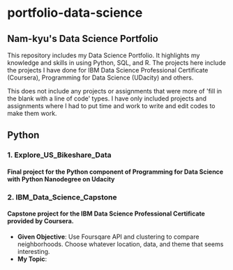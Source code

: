 # portfolio-data-science
## Nam-kyu's Data Science Portfolio
This repository includes my Data Science Portfolio.
It highlights my knowledge and skills in using Python, SQL, and R.
The projects here include the projects I have done for IBM Data Science Professional Certificate (Coursera),
Programming for Data Science (UDacity) and others.

This does not include any projects or assignments that were more of 'fill in the blank with a line of code' types.
I have only included projects and assignments where I had to put time and work to write and edit codes to make them work.

## Python
### 1. Explore_US_Bikeshare_Data
#### Final project for the Python component of Programming for Data Science with Python Nanodegree on Udacity

### 2. IBM_Data_Science_Capstone
#### Capstone project for the IBM Data Science Professional Certificate provided by Coursera.
- **Given Objective**: Use Foursqare API and clustering to compare neighborhoods. Choose whatever location, data, and theme that seems interesting.
- **My Topic**: 
